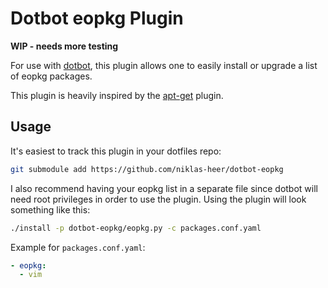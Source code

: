 # Dotbot eopkg Plugin

**WIP - needs more testing**

For use with [dotbot](https://github.com/anishathalye/dotbot),
this plugin allows one to easily install or upgrade a list of eopkg packages.

This plugin is heavily inspired by the [apt-get](https://github.com/rubenvereecken/dotbot-apt-get) plugin.

## Usage

It's easiest to track this plugin in your dotfiles repo:

```bash
git submodule add https://github.com/niklas-heer/dotbot-eopkg
```

I also recommend having your eopkg list in a separate file
since dotbot will need root privileges in order to use the plugin.
Using the plugin will look something like this:

```bash
./install -p dotbot-eopkg/eopkg.py -c packages.conf.yaml
```

Example for `packages.conf.yaml`:

```yaml
- eopkg:
  - vim
```
